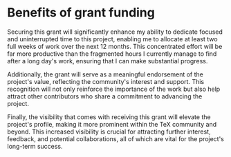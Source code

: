 # Benefits of grant funding

Securing this grant will significantly enhance my ability to dedicate focused and uninterrupted time to this project, enabling me to allocate at least two full weeks of work over the next 12 months. This concentrated effort will be far more productive than the fragmented hours I currently manage to find after a long day's work, ensuring that I can make substantial progress.

Additionally, the grant will serve as a meaningful endorsement of the project's value, reflecting the community's interest and support. This recognition will not only reinforce the importance of the work but also help attract other contributors who share a commitment to advancing the project.

Finally, the visibility that comes with receiving this grant will elevate the project's profile, making it more prominent within the TeX community and beyond. This increased visibility is crucial for attracting further interest, feedback, and potential collaborations, all of which are vital for the project's long-term success.